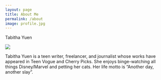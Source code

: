 ```yaml
---
layout: page
title: About Me
permalink: /about
image: profile.jpg
---
```


Tabitha Yuen

<img src="{{ site.baseurl }}/assets/img/profile.jpg">

Tabitha Yuen is a teen writer, freelancer, and journalist whose works have appeared in Teen Vogue and Cherry Picks. She enjoys binge-watching all things Disney/Marvel and petting her cats. Her life motto is “Another day, another slay”.
